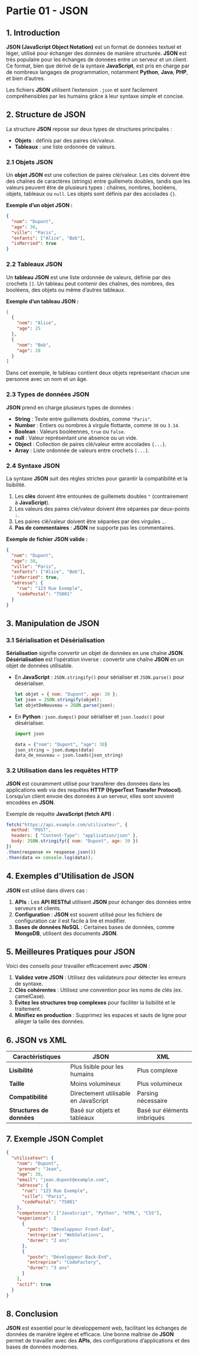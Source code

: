 
# Partie 01 - JSON

## 1. Introduction

**JSON (JavaScript Object Notation)** est un format de données textuel et léger, utilisé pour échanger des données de manière structurée. **JSON** est très populaire pour les échanges de données entre un serveur et un client. Ce format, bien que dérivé de la syntaxe **JavaScript**, est pris en charge par de nombreux langages de programmation, notamment **Python**, **Java**, **PHP**, et bien d’autres.

Les fichiers **JSON** utilisent l’extension `.json` et sont facilement compréhensibles par les humains grâce à leur syntaxe simple et concise.

## 2. Structure de JSON

La structure **JSON** repose sur deux types de structures principales :

- **Objets** : définis par des paires clé/valeur.
- **Tableaux** : une liste ordonnée de valeurs.

### 2.1 Objets JSON

Un **objet JSON** est une collection de paires clé/valeur. Les clés doivent être des chaînes de caractères (strings) entre guillemets doubles, tandis que les valeurs peuvent être de plusieurs types : chaînes, nombres, booléens, objets, tableaux ou `null`. Les objets sont définis par des accolades `{}`.

**Exemple d’un objet JSON :**

```json
{
  "nom": "Dupont",
  "age": 30,
  "ville": "Paris",
  "enfants": ["Alice", "Bob"],
  "isMarried": true
}
```

### 2.2 Tableaux JSON

Un **tableau JSON** est une liste ordonnée de valeurs, définie par des crochets `[]`. Un tableau peut contenir des chaînes, des nombres, des booléens, des objets ou même d’autres tableaux.

**Exemple d’un tableau JSON :**

```json
[
  {
    "nom": "Alice",
    "age": 25
  },
  {
    "nom": "Bob",
    "age": 28
  }
]
```

Dans cet exemple, le tableau contient deux objets représentant chacun une personne avec un nom et un âge.

### 2.3 Types de données JSON

**JSON** prend en charge plusieurs types de données :

- **String** : Texte entre guillemets doubles, comme `"Paris"`.
- **Number** : Entiers ou nombres à virgule flottante, comme `30` ou `3.14`.
- **Boolean** : Valeurs booléennes, `true` ou `false`.
- **null** : Valeur représentant une absence ou un vide.
- **Object** : Collection de paires clé/valeur entre accolades `{...}`.
- **Array** : Liste ordonnée de valeurs entre crochets `[...]`.

### 2.4 Syntaxe JSON

La syntaxe **JSON** suit des règles strictes pour garantir la compatibilité et la lisibilité.

1. Les **clés** doivent être entourées de guillemets doubles `"` (contrairement à **JavaScript**).
2. Les valeurs des paires clé/valeur doivent être séparées par deux-points `:`.
3. Les paires clé/valeur doivent être séparées par des virgules `,`.
4. **Pas de commentaires** : **JSON** ne supporte pas les commentaires.

**Exemple de fichier JSON valide :**

```json
{
  "nom": "Dupont",
  "age": 30,
  "ville": "Paris",
  "enfants": ["Alice", "Bob"],
  "isMarried": true,
  "adresse": {
    "rue": "123 Rue Exemple",
    "codePostal": "75001"
  }
}
```

## 3. Manipulation de JSON

### 3.1 Sérialisation et Désérialisation

**Sérialisation** signifie convertir un objet de données en une chaîne **JSON**. **Désérialisation** est l’opération inverse : convertir une chaîne **JSON** en un objet de données utilisable.

- En **JavaScript** : `JSON.stringify()` pour sérialiser et `JSON.parse()` pour désérialiser.

  ```javascript
  let objet = { nom: "Dupont", age: 30 };
  let json = JSON.stringify(objet);
  let objetDeNouveau = JSON.parse(json);
  ```

- En **Python** : `json.dumps()` pour sérialiser et `json.loads()` pour désérialiser.

  ```python
  import json
  
  data = {"nom": "Dupont", "age": 30}
  json_string = json.dumps(data)
  data_de_nouveau = json.loads(json_string)
  ```

### 3.2 Utilisation dans les requêtes HTTP

**JSON** est couramment utilisé pour transférer des données dans les applications web via des requêtes **HTTP (HyperText Transfer Protocol)**. Lorsqu’un client envoie des données à un serveur, elles sont souvent encodées en **JSON**.

Exemple de requête **JavaScript (fetch API)** :

```javascript
fetch("https://api.example.com/utilisateur", {
  method: "POST",
  headers: { "Content-Type": "application/json" },
  body: JSON.stringify({ nom: "Dupont", age: 30 })
})
.then(response => response.json())
.then(data => console.log(data));
```

## 4. Exemples d'Utilisation de JSON

**JSON** est utilisé dans divers cas :

1. **APIs** : Les **API RESTful** utilisent **JSON** pour échanger des données entre serveurs et clients.
2. **Configuration** : **JSON** est souvent utilisé pour les fichiers de configuration car il est facile à lire et modifier.
3. **Bases de données NoSQL** : Certaines bases de données, comme **MongoDB**, utilisent des documents **JSON**.

## 5. Meilleures Pratiques pour JSON

Voici des conseils pour travailler efficacement avec **JSON** :

1. **Validez votre JSON** : Utilisez des validateurs pour détecter les erreurs de syntaxe.
2. **Clés cohérentes** : Utilisez une convention pour les noms de clés (ex. camelCase).
3. **Évitez les structures trop complexes** pour faciliter la lisibilité et le traitement.
4. **Minifiez en production** : Supprimez les espaces et sauts de ligne pour alléger la taille des données.

## 6. JSON vs XML

| Caractéristiques         | JSON                                | XML                                 |
|--------------------------|-------------------------------------|-------------------------------------|
| **Lisibilité**           | Plus lisible pour les humains       | Plus complexe                      |
| **Taille**               | Moins volumineux                    | Plus volumineux                    |
| **Compatibilité**        | Directement utilisable en JavaScript | Parsing nécessaire                 |
| **Structures de données**| Basé sur objets et tableaux         | Basé sur éléments imbriqués        |

## 7. Exemple JSON Complet

```json
{
  "utilisateur": {
    "nom": "Dupont",
    "prenom": "Jean",
    "age": 30,
    "email": "jean.dupont@example.com",
    "adresse": {
      "rue": "123 Rue Exemple",
      "ville": "Paris",
      "codePostal": "75001"
    },
    "competences": ["JavaScript", "Python", "HTML", "CSS"],
    "experience": [
      {
        "poste": "Développeur Front-End",
        "entreprise": "WebSolutions",
        "duree": "2 ans"
      },
      {
        "poste": "Développeur Back-End",
        "entreprise": "CodeFactory",
        "duree": "3 ans"
      }
    ],
    "actif": true
  }
}
```

## 8. Conclusion

**JSON** est essentiel pour le développement web, facilitant les échanges de données de manière légère et efficace. Une bonne maîtrise de **JSON** permet de travailler avec des **APIs**, des configurations d’applications et des bases de données modernes.